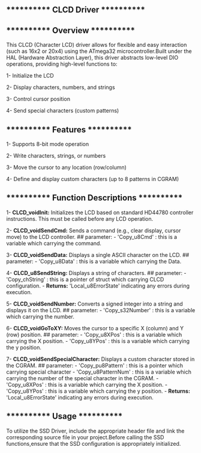 ## **********  CLCD Driver  **********   

## **********  Overview  **********  
This CLCD (Character LCD) driver allows for flexible and easy interaction 
(such as 16x2 or 20x4) using the ATmega32 microcontroller.Built under the HAL 
(Hardware Abstraction Layer), this driver abstracts low-level DIO operations, 
providing high-level functions to:

1- Initialize the LCD

2- Display characters, numbers, and strings

3- Control cursor position

4- Send special characters (custom patterns)

## **********  Features  ********** 

1- Supports 8-bit mode operation

2- Write characters, strings, or numbers

3- Move the cursor to any location (row/column)

4- Define and display custom characters (up to 8 patterns in CGRAM)

## **********  Function Descriptions  **********  

1- **CLCD_voidInit:**
Initializes the LCD based on standard HD44780 controller instructions. 
This must be called before any LCD operation.

2- **CLCD_voidSendCmd:** 
Sends a command (e.g., clear display, cursor move) to the LCD controller.
	## parameter:
	- 'Copy_u8Cmd' : this is a variable which carrying the command.
 
3- **CLCD_voidSendData:** 
Displays a single ASCII character on the LCD.
	## parameter:
	- 'Copy_u8Data' : this is a variable which carrying the Data.

4- **CLCD_u8SendString:** 
Displays a string of characters.
    ## parameter:
    - 'Copy_chString' : this is a pointer of struct which carrying CLCD configuration.
    - **Returns:**  'Local_u8ErrorState'  indicating any errors during execution.
	
5- **CLCD_voidSendNumber:** 
Converts a signed integer into a string and displays it on the LCD.
    ## parameter:
    - 'Copy_s32Number' : this is a variable which carrying the number.
	
	
6- **CLCD_voidGoToXY:** 
Moves the cursor to a specific X (column) and Y (row) position.
    ## parameter:
    - 'Copy_u8XPos' : this is a variable which carrying the X position.
    - 'Copy_u8YPos' : this is a variable which carrying the y position.

7- **CLCD_voidSendSpecialCharacter:** 
Displays a custom character stored in the CGRAM.
    ## parameter:
    - 'Copy_pu8Pattern' : this is a pointer which carrying special character
    - 'Copy_u8PatternNum' : this is a variable which carrying the number of the special character in the CGRAM.
    - 'Copy_u8XPos' : this is a variable which carrying the X position.
    - 'Copy_u8YPos' : this is a variable which carrying the y position.
    - **Returns:**  'Local_u8ErrorState'  indicating any errors during execution.
	
	
## **********  Usage ********** 
To utilize the SSD Driver, include the appropriate header file and link the corresponding 
source file in your project.Before calling the SSD functions,ensure that the SSD 
configuration is appropriately initialized.

